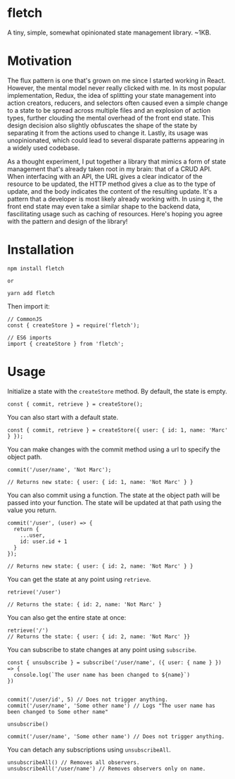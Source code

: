 # fletch
A tiny, simple, somewhat opinionated state management library. ~1KB.

# Motivation

The flux pattern is one that's grown on me since I started working in React. However, the mental model never really clicked with me. In its most popular implementation, Redux, the idea of splitting your state management into action creators, reducers, and selectors often caused even a simple change to a state to be spread across multiple files and an explosion of action types, further clouding the mental overhead of the front end state. This design decision also slightly obfuscates the shape of the state by separating it from the actions used to change it. Lastly, its usage was unopinionated, which could lead to several disparate patterns appearing in a widely used codebase.

As a thought experiment, I put together a library that mimics a form of state management that's already taken root in my brain: that of a CRUD API. When interfacing with an API, the URL gives a clear indicator of the resource to be updated, the HTTP method gives a clue as to the type of update, and the body indicates the content of the resulting update. It's a pattern that a developer is most likely already working with. In using it, the front end state may even take a similar shape to the backend data, fascilitating usage such as caching of resources. Here's hoping you agree with the pattern and design of the library!

# Installation 

```
npm install fletch

or 

yarn add fletch
```

Then import it:

```
// CommonJS
const { createStore } = require('fletch');

// ES6 imports
import { createStore } from 'fletch';
```

# Usage

Initialize a state with the `createStore` method. By default, the state is empty.

```
const { commit, retrieve } = createStore();
```

You can also start with a default state.

```
const { commit, retrieve } = createStore({ user: { id: 1, name: 'Marc' } });
```

You can make changes with the commit method using a url to specify the object path.

```
commit('/user/name', 'Not Marc');

// Returns new state: { user: { id: 1, name: 'Not Marc' } }
```

You can also commit using a function. The state at the object path will be passed into your function. The state will be updated at that path using the value you return.

```
commit('/user', (user) => {
  return {
    ...user,
    id: user.id + 1
  }
});

// Returns new state: { user: { id: 2, name: 'Not Marc' } }
```

You can get the state at any point using `retrieve`.

```
retrieve('/user')

// Returns the state: { id: 2, name: 'Not Marc' }
```

You can also get the entire state at once:

```
retrieve('/')
// Returns the state: { user: { id: 2, name: 'Not Marc' }}
```

You can subscribe to state changes at any point using `subscribe`.

```
const { unsubscribe } = subscribe('/user/name', ({ user: { name } }) => {
  console.log(`The user name has been changed to ${name}`)
})


commit('/user/id', 5) // Does not trigger anything.
commit('/user/name', 'Some other name') // Logs "The user name has been changed to Some other name"

unsubscribe()

commit('/user/name', 'Some other name') // Does not trigger anything.
```

You can detach any subscriptions using `unsubscribeAll`.

```
unsubscribeAll() // Removes all observers.
unsubscribeAll('/user/name') // Removes observers only on name.
```

